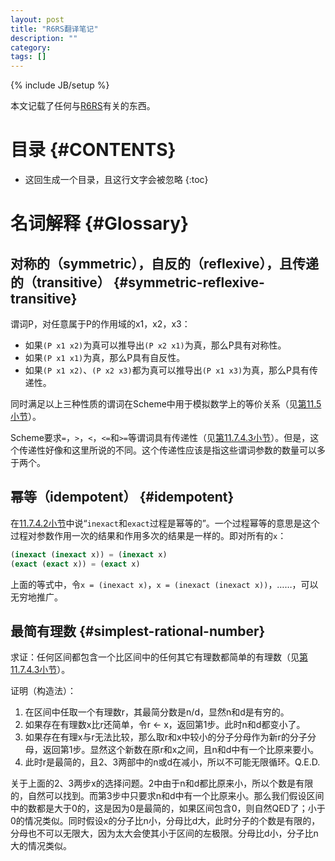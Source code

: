 ```yaml
---
layout: post
title: "R6RS翻译笔记"
description: ""
category: 
tags: []
---
```

{% include JB/setup %}

本文记载了任何与[R6RS](/)有关的东西。

# 目录 {#CONTENTS}

* 这回生成一个目录，且这行文字会被忽略
{:toc}

# 名词解释 {#Glossary}

## 对称的（symmetric），自反的（reflexive），且传递的（transitive） {#symmetric-reflexive-transitive}

谓词P，对任意属于P的作用域的x1，x2，x3：

* 如果`(P x1 x2)`为真可以推导出`(P x2 x1)`为真，那么P具有对称性。
* 如果`(P x1 x1)`为真，那么P具有自反性。
* 如果`(P x1 x2)`、`(P x2 x3)`都为真可以推导出`(P x1 x3)`为真，那么P具有传递性。

同时满足以上三种性质的谓词在Scheme中用于模拟数学上的等价关系（见[第11.5小节](/#s11-5)）。

Scheme要求`=`，`>`，`<`，`<=`和`>=`等谓词具有传递性（见[第11.7.4.3小节](/#s11-7-4-3)）。但是，这个传递性好像和这里所说的不同。这个传递性应该是指这些谓词参数的数量可以多于两个。

## 幂等（idempotent） {#idempotent}

在[11.7.4.2小节](/#s11-7-4-2)中说“`inexact`和`exact`过程是幂等的”。一个过程幂等的意思是这个过程对参数作用一次的结果和作用多次的结果是一样的。即对所有的`x`：

~~~ scheme
(inexact (inexact x)) = (inexact x)
(exact (exact x)) = (exact x)
~~~

上面的等式中，令`x = (inexact x)`，`x = (inexact (inexact x))`，……，可以无穷地推广。

## 最简有理数 {#simplest-rational-number}

求证：任何区间都包含一个比区间中的任何其它有理数都简单的有理数（见[第11.7.4.3小节](/#s11-7-4-3)）。

证明（构造法）：

1. 在区间中任取一个有理数r，其最简分数是n/d，显然n和d是有穷的。
2. 如果存在有理数x比r还简单，令r <- x，返回第1步。此时n和d都变小了。
3. 如果存在有理x与r无法比较，那么取r和x中较小的分子分母作为新r的分子分母，返回第1步。显然这个新数在原r和x之间，且n和d中有一个比原来要小。
4. 此时r是最简的，且2、3两部中的n或d在减小，所以不可能无限循环。Q.E.D.

关于上面的2、3两步x的选择问题。2中由于n和d都比原来小，所以个数是有限的，自然可以找到。而第3步中只要求n和d中有一个比原来小。那么我们假设区间中的数都是大于0的，这是因为0是最简的，如果区间包含0，则自然QED了；小于0的情况类似。同时假设x的分子比n小，分母比d大，此时分子的个数是有限的，分母也不可以无限大，因为太大会使其小于区间的左极限。分母比d小，分子比n大的情况类似。








